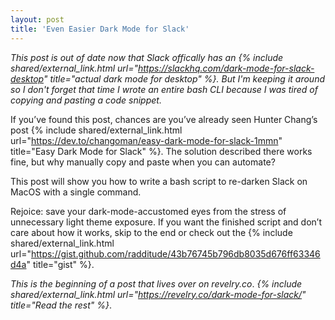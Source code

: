```yaml
---
layout: post
title: 'Even Easier Dark Mode for Slack'
---
```


_This post is out of date now that Slack offically has an {% include shared/external_link.html url="https://slackhq.com/dark-mode-for-slack-desktop" title="actual dark mode for desktop" %}. But I'm keeping it around so I don't forget that time I wrote an entire bash CLI because I was tired of copying and pasting a code snippet._

If you’ve found this post, chances are you’ve already seen Hunter Chang’s post {% include shared/external_link.html url="https://dev.to/changoman/easy-dark-mode-for-slack-1mmn" title="Easy Dark Mode for Slack" %}. The solution described there works fine, but why manually copy and paste when you can automate?

This post will show you how to write a bash script to re-darken Slack on MacOS with a single command.

Rejoice: save your dark-mode-accustomed eyes from the stress of unnecessary light theme exposure. If you want the finished script and don’t care about how it works, skip to the end or check out the {% include shared/external_link.html url="https://gist.github.com/radditude/43b76745b796db8035d676ff63346d4a" title="gist" %}.

_This is the beginning of a post that lives over on revelry.co_. _{% include shared/external_link.html url="https://revelry.co/dark-mode-for-slack/" title="Read the rest" %}_.
